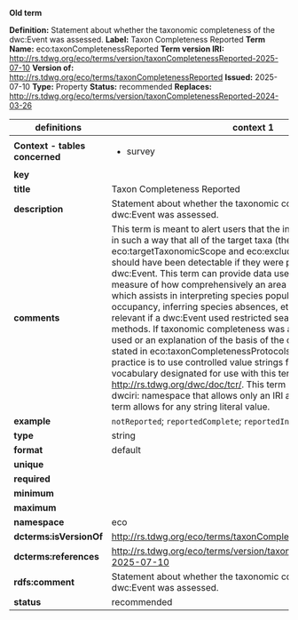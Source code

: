 **Old term**

**Definition:** Statement about whether the taxonomic completeness of the dwc:Event was assessed.
**Label:** Taxon Completeness Reported
**Term Name:** eco:taxonCompletenessReported
**Term version IRI:** http://rs.tdwg.org/eco/terms/version/taxonCompletenessReported-2025-07-10
**Version of:** http://rs.tdwg.org/eco/terms/taxonCompletenessReported
**Issued:** 2025-07-10
**Type:** Property
**Status:** recommended
**Replaces:** http://rs.tdwg.org/eco/terms/version/taxonCompletenessReported-2024-03-26


| definitions | context 1 |
|-|-|
| **Context - tables concerned** | <ul><li>survey</li></ul> |
| **key** |  |
| **title** | Taxon Completeness Reported |
| **description** | Statement about whether the taxonomic completeness of a dwc:Event was assessed. |
| **comments** | This term is meant to alert users that the inventory was conducted in such a way that all of the target taxa (the combination of eco:targetTaxonomicScope and eco:excludedTaxonomicScope) should have been detectable if they were present during a dwc:Event. This term can provide data users with a qualitative measure of how comprehensively an area has been surveyed, which assists in interpreting species populations, areas of occupancy, inferring species absences, etc. This term is only relevant if a dwc:Event used restricted search or open search methods. If taxonomic completeness was assessed, the methods used or an explanation of the basis of the completeness should be stated in eco:taxonCompletenessProtocols. Recommended best practice is to use controlled value strings from the controlled vocabulary designated for use with this term, listed at http://rs.tdwg.org/dwc/doc/tcr/. This term has an equivalent in the dwciri: namespace that allows only an IRI as a value, whereas this term allows for any string literal value. |
| **example** | `notReported`; `reportedComplete`; `reportedIncomplete` |
| **type** | string |
| **format** | default |
| **unique** |  |
| **required** |  |
| **minimum** |  |
| **maximum** |  |
| **namespace** | eco |
| **dcterms:isVersionOf** | http://rs.tdwg.org/eco/terms/taxonCompletenessReported |
| **dcterms:references** | http://rs.tdwg.org/eco/terms/version/taxonCompletenessReported-2025-07-10 |
| **rdfs:comment** | Statement about whether the taxonomic completeness of the dwc:Event was assessed. |
| **status** | recommended |
